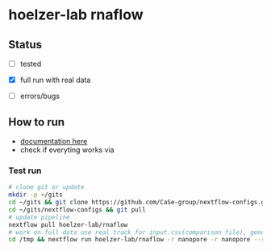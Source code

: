 # hoelzer-lab rnaflow

## Status

* [ ] tested
* [x] full run with real data
* [ ] errors/bugs


## How to run
* [documentation here](https://github.com/hoelzer-lab/rnaflow)
* check if everyting works via

### Test run
```bash
# clone git or update
mkdir -p ~/gits
cd ~/gits && git clone https://github.com/CaSe-group/nextflow-configs.git
cd ~/gits/nextflow-configs && git pull
# update pipeline
nextflow pull hoelzer-lab/rnaflow
# work on full data use real track for input.csv(comparison file), genome.csv(fasta), annotation.csv (gtf) 
cd /tmp && nextflow run hoelzer-lab/rnaflow -r nanopore -r nanopore --reads input.csv --genome genome.csv --annotation annotation.csv --nanopore -c ~/gits/nextflow-configs/hoelzer-lab/rnaflow/ukj_profile.config -profile ukj_cloud -resume

```